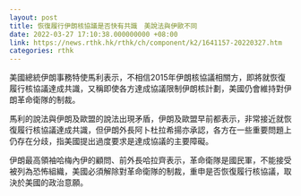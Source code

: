 ```yaml
---
layout: post
title: 恢復履行伊朗核協議是否快有共識　美說法與伊歐不同
date: 2022-03-27 17:10:38.000000000 +08:00
link: https://news.rthk.hk/rthk/ch/component/k2/1641157-20220327.htm
categories: rthk
---
```


美國總統伊朗事務特使馬利表示，不相信2015年伊朗核協議相關方，即將就恢復履行核協議達成共識，又稱即使各方達成協議限制伊朗核計劃，美國仍會維持對伊朗革命衛隊的制裁。

馬利的說法與伊朗及歐盟的說法出現矛盾，伊朗及歐盟早前都表示，非常接近就恢復履行核協議達成共識，但伊朗外長阿卜杜拉希揚亦承認，各方在一些重要問題上仍存在分歧，指美國提出過度要求是達成協議的主要障礙。

伊朗最高領袖哈梅內伊的顧問、前外長哈拉齊表示，革命衛隊是國民軍，不能接受被列為恐怖組織，美國必須解除對革命衛隊的制裁，重申是否恢復履行核協議，取決於美國的政治意願。

